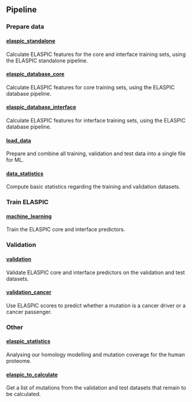 ## Pipeline

### Prepare data

#### [elaspic_standalone](/notebooks/elaspic_standalone.ipynb)
  
Calculate ELASPIC features for the core and interface training sets, using the ELASPIC standalone pipeline.

#### [elaspic_database_core](/notebooks/elaspic_database_core.ipynb)

Calculate ELASPIC features for core training sets, using the ELASPIC database pipeline.

#### [elaspic_database_interface](/notebooks/elaspic_database_interface.ipynb)

Calculate ELASPIC features for interface training sets, using the ELASPIC database pipeline.

#### [load_data](/notebooks/load_data.ipynb)

Prepare and combine all training, validation and test data into a single file for ML.

#### [data_statistics](/notebooks/data_statistics.ipynb)

Compute basic statistics regarding the training and validation datasets.


### Train ELASPIC

#### [machine_learning](/notebooks/machine_learning.ipynb)

Train the ELASPIC core and interface predictors.


### Validation

#### [validation](/notebooks/validation.ipynb)

Validate ELASPIC core and interface predictors on the validation and test datasets.

#### [validation_cancer](/notebooks/validation_cancer.ipynb)

Use ELASPIC scores to predict whether a mutation is a cancer driver or a cancer passenger.


### Other

#### [elaspic_statistics](/notebooks/elaspic_statistics.ipynb)

Analysing our homology modelling and mutation coverage for the human proteome.

#### [elaspic_to_calculate](/notebooks/elaspic_to_calculate.ipynb)

Get a list of mutations from the validation and test datasets that remain to be calculated.

